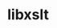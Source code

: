 ---
title: "libxslt"
layout: cache
categories: [package, develop]
meta: {"versions": ["1.1.33"], "compilers": ["gcc@=11.4.0"], "oss": ["ubuntu22.04"], "platforms": ["linux"], "targets": ["x86_64_v3"], "stacks": ["e4s", "root"], "num_specs": 6, "num_specs_by_stack": {"root": 6, "e4s": 6}}
spec_details: [{"hash": "j54s34oc5drjerznuuaogcnnrutrqy6q", "compiler": "gcc@=11.4.0", "versions": ["1.1.33"], "os": "ubuntu22.04", "platform": "linux", "target": "x86_64_v3", "variants": ["build_system=autotools", "+crypto", "~python"], "stacks": ["root", "e4s"], "size": "-", "tarball": "https://binaries.spack.io/develop/build_cache/linux-ubuntu22.04-x86_64_v3/gcc-11.4.0/libxslt-1.1.33/linux-ubuntu22.04-x86_64_v3-gcc-11.4.0-libxslt-1.1.33-j54s34oc5drjerznuuaogcnnrutrqy6q.spack"}, {"hash": "nyw6p2wk4moe54lysfbofzzn5qnqhlqn", "compiler": "gcc@=11.4.0", "versions": ["1.1.33"], "os": "ubuntu22.04", "platform": "linux", "target": "x86_64_v3", "variants": ["build_system=autotools", "+crypto", "~python"], "stacks": ["root", "e4s"], "size": "-", "tarball": "https://binaries.spack.io/develop/build_cache/linux-ubuntu22.04-x86_64_v3/gcc-11.4.0/libxslt-1.1.33/linux-ubuntu22.04-x86_64_v3-gcc-11.4.0-libxslt-1.1.33-nyw6p2wk4moe54lysfbofzzn5qnqhlqn.spack"}, {"hash": "6rvfo5zuijnjgbakewobmn376q55luhe", "compiler": "gcc@=11.4.0", "versions": ["1.1.33"], "os": "ubuntu22.04", "platform": "linux", "target": "x86_64_v3", "variants": ["build_system=autotools", "+crypto", "~python"], "stacks": ["root", "e4s"], "size": "-", "tarball": "https://binaries.spack.io/develop/build_cache/linux-ubuntu22.04-x86_64_v3/gcc-11.4.0/libxslt-1.1.33/linux-ubuntu22.04-x86_64_v3-gcc-11.4.0-libxslt-1.1.33-6rvfo5zuijnjgbakewobmn376q55luhe.spack"}, {"hash": "eetijszj43lmse6n3l2e3bdtquvzwyxg", "compiler": "gcc@=11.4.0", "versions": ["1.1.33"], "os": "ubuntu22.04", "platform": "linux", "target": "x86_64_v3", "variants": ["build_system=autotools", "+crypto", "~python"], "stacks": ["root", "e4s"], "size": "-", "tarball": "https://binaries.spack.io/develop/build_cache/linux-ubuntu22.04-x86_64_v3/gcc-11.4.0/libxslt-1.1.33/linux-ubuntu22.04-x86_64_v3-gcc-11.4.0-libxslt-1.1.33-eetijszj43lmse6n3l2e3bdtquvzwyxg.spack"}, {"hash": "qfdmlcu3p7yq5al7bs5ht37sjz7o25o5", "compiler": "gcc@=11.4.0", "versions": ["1.1.33"], "os": "ubuntu22.04", "platform": "linux", "target": "x86_64_v3", "variants": ["build_system=autotools", "+crypto", "~python"], "stacks": ["root", "e4s"], "size": "-", "tarball": "https://binaries.spack.io/develop/build_cache/linux-ubuntu22.04-x86_64_v3/gcc-11.4.0/libxslt-1.1.33/linux-ubuntu22.04-x86_64_v3-gcc-11.4.0-libxslt-1.1.33-qfdmlcu3p7yq5al7bs5ht37sjz7o25o5.spack"}, {"hash": "nege2zgud2y22vlipypzw2wt3uqdie46", "compiler": "gcc@=11.4.0", "versions": ["1.1.33"], "os": "ubuntu22.04", "platform": "linux", "target": "x86_64_v3", "variants": ["build_system=autotools", "+crypto", "~python"], "stacks": ["root", "e4s"], "size": "-", "tarball": "https://binaries.spack.io/develop/build_cache/linux-ubuntu22.04-x86_64_v3/gcc-11.4.0/libxslt-1.1.33/linux-ubuntu22.04-x86_64_v3-gcc-11.4.0-libxslt-1.1.33-nege2zgud2y22vlipypzw2wt3uqdie46.spack"}]
---